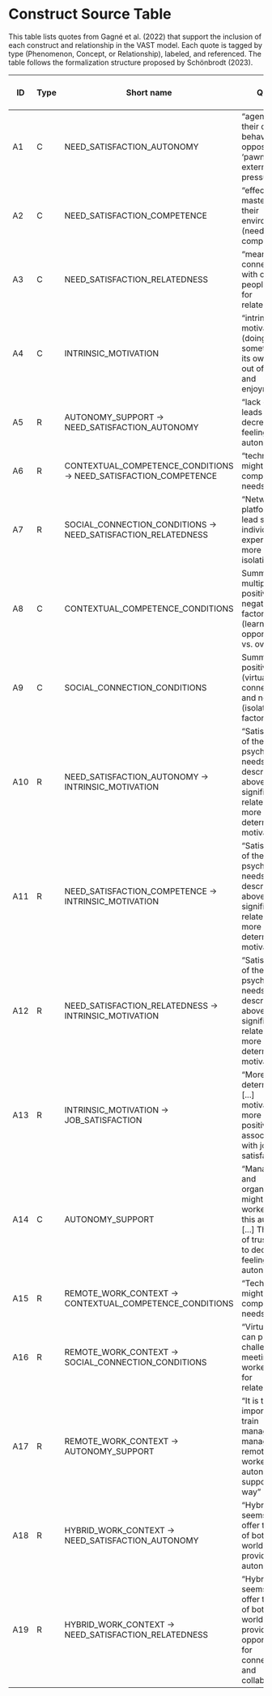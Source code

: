# Construct Source Table

This table lists quotes from Gagné et al. (2022) that support the inclusion of each construct and relationship in the VAST model. Each quote is tagged by type (Phenomenon, Concept, or Relationship), labeled, and referenced. The table follows the formalization structure proposed by Schönbrodt (2023).

| ID  | Type | Short name | Quote | Reference | rel. type (strength) | Key words (strength indicator) | Comment | Incl. (Y/N) |
|-----|------|------------|-------|-----------|----------------------|-------------------------------|---------|-------------|
| A1  | C    | NEED_SATISFACTION_AUTONOMY | “agents of their own behaviour as opposed to a ‘pawn’ of external pressures” | Gagné et al. (2022), p. 3 | – | – | Core SDT definition | Y |
| A2  | C    | NEED_SATISFACTION_COMPETENCE | “effective and masters of their environment (need for competence)” | Gagné et al. (2022), p. 3 | – | – | Core SDT definition | Y |
| A3  | C    | NEED_SATISFACTION_RELATEDNESS | “meaningful connections with other people (need for relatedness)” | Gagné et al. (2022), p. 3 | – | – | Core SDT definition | Y |
| A4  | C    | INTRINSIC_MOTIVATION | “intrinsic motivation (doing something for its own sake, out of interest and enjoyment)” | Gagné et al. (2022), p. 3 | – | – | Core SDT motivation type | Y |
| A5  | R    | AUTONOMY_SUPPORT → NEED_SATISFACTION_AUTONOMY | “lack of trust leads to decreased feelings of autonomy” | Gagné et al. (2022), p. 7 | c (strong) | leads to | Clear causal phrasing | Y |
| A6  | R    | CONTEXTUAL_COMPETENCE_CONDITIONS → NEED_SATISFACTION_COMPETENCE | “technology might thwart competence needs” | Gagné et al. (2022), p. 21 | c (weak) | might thwart | Weak modal verb for causal influence | Y |
| A7  | R    | SOCIAL_CONNECTION_CONDITIONS → NEED_SATISFACTION_RELATEDNESS | “Networking platforms lead some individuals to experience more isolation” | Gagné et al. (2022), p. 7 | c (strong) | lead to | Strong causal claim | Y |
| A8  | C    | CONTEXTUAL_COMPETENCE_CONDITIONS | Summary of multiple positive and negative factors (learning opportunities vs. overload) | Gagné et al. (2022), p. 21 | – | – | Bipolar mediator (competence conditions) | Y |
| A9  | C    | SOCIAL_CONNECTION_CONDITIONS | Summary of positive (virtual connections) and negative (isolation) factors | Gagné et al. (2022), p. 7 | – | – | Bipolar mediator (relatedness conditions) | Y |
| A10 | R    | NEED_SATISFACTION_AUTONOMY → INTRINSIC_MOTIVATION | “Satisfaction of the three psychological needs described above is significantly related to more self-determined motivation” | Gagné et al. (2022), p. 4 | c (strong) | significantly related to | Classic SDT causal link | Y |
| A11 | R    | NEED_SATISFACTION_COMPETENCE → INTRINSIC_MOTIVATION | “Satisfaction of the three psychological needs described above is significantly related to more self-determined motivation” | Gagné et al. (2022), p. 4 | c (strong) | significantly related to | Classic SDT causal link | Y |
| A12 | R    | NEED_SATISFACTION_RELATEDNESS → INTRINSIC_MOTIVATION | “Satisfaction of the three psychological needs described above is significantly related to more self-determined motivation” | Gagné et al. (2022), p. 4 | c (strong) | significantly related to | Classic SDT causal link | Y |
| A13 | R    | INTRINSIC_MOTIVATION → JOB_SATISFACTION | “More self-determined [...] motivation is more positively associated with job satisfaction” | Gagné et al. (2022), p. 4 | p (moderate) | positively associated with | Association; no causality claimed | Y |
| A14 | C    | AUTONOMY_SUPPORT | “Managers and organizations might rob workers of this autonomy [...] This lack of trust leads to decreased feelings of autonomy” | Gagné et al. (2022), p. 7 | – | – | Mediator for autonomy need satisfaction | Y |
| A15 | R    | REMOTE_WORK_CONTEXT → CONTEXTUAL_COMPETENCE_CONDITIONS | “Technology might thwart competence needs” | Gagné et al. (2022), p. 21 | c (weak) | might thwart | Potential causal link (weak) | Y |
| A16 | R    | REMOTE_WORK_CONTEXT → SOCIAL_CONNECTION_CONDITIONS | “Virtual work can present challenges for meeting workers’ need for relatedness” | Gagné et al. (2022), p. 7 | c (moderate) | can present | Potential causal influence, moderate modal | Y |
| A17 | R    | REMOTE_WORK_CONTEXT → AUTONOMY_SUPPORT | “It is therefore important to train managers in managing remote workers in an autonomy-supportive way” | Gagné et al. (2022), p. 7 | r (moderate) | important to | Theoretical reasoning, no causal test | Y |
| A18 | R    | HYBRID_WORK_CONTEXT → NEED_SATISFACTION_AUTONOMY | “Hybrid work seems to offer the best of both worlds, providing [...] autonomy” | Gagné et al. (2022), p. 7 | c (moderate) | seems to offer | Moderate positive causal suggestion | Y |
| A19 | R    | HYBRID_WORK_CONTEXT → NEED_SATISFACTION_RELATEDNESS | “Hybrid work seems to offer the best of both worlds, providing opportunities for connection and collaboration” | Gagné et al. (2022), p. 7 | c (moderate) | seems to offer | Moderate positive causal suggestion | Y |
